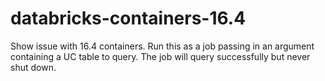 # databricks-containers-16.4
Show issue with 16.4 containers.  Run this as a job passing in an argument containing a UC table to query.  The job will query successfully but never shut down.
